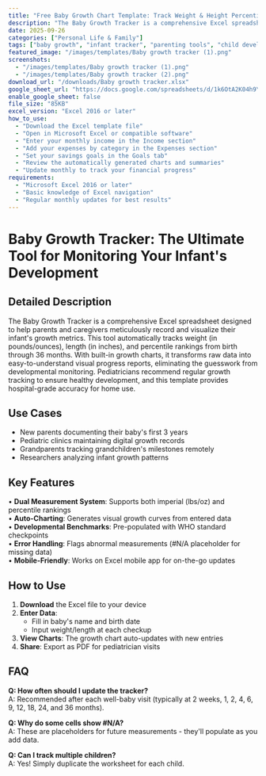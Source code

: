 ```yaml
---
title: "Free Baby Growth Chart Template: Track Weight & Height Percentiles"
description: "The Baby Growth Tracker is a comprehensive Excel spreadsheet designed to help parents and caregivers meticulously record and visualize their infant's growth metrics. "
date: 2025-09-26
categories: ["Personal Life & Family"]
tags: ["baby growth", "infant tracker", "parenting tools", "child development"]
featured_image: "/images/templates/Baby growth tracker (1).png"
screenshots:
  - "/images/templates/Baby growth tracker (1).png"
  - "/images/templates/Baby growth tracker (2).png"
download_url: "/downloads/Baby growth tracker.xlsx"
google_sheet_url: "https://docs.google.com/spreadsheets/d/1k6OtA2K04h9YPbjIxNPv8vNjIfqym2eLDSnwnrht5wo/edit?usp=sharing"
enable_google_sheet: false
file_size: "85KB"
excel_version: "Excel 2016 or later"
how_to_use:
  - "Download the Excel template file"
  - "Open in Microsoft Excel or compatible software"
  - "Enter your monthly income in the Income section"
  - "Add your expenses by category in the Expenses section"
  - "Set your savings goals in the Goals tab"
  - "Review the automatically generated charts and summaries"
  - "Update monthly to track your financial progress"
requirements:
  - "Microsoft Excel 2016 or later"
  - "Basic knowledge of Excel navigation"
  - "Regular monthly updates for best results"
---
```


# Baby Growth Tracker: The Ultimate Tool for Monitoring Your Infant's Development

## Detailed Description  
The Baby Growth Tracker is a comprehensive Excel spreadsheet designed to help parents and caregivers meticulously record and visualize their infant's growth metrics. This tool automatically tracks weight (in pounds/ounces), length (in inches), and percentile rankings from birth through 36 months. With built-in growth charts, it transforms raw data into easy-to-understand visual progress reports, eliminating the guesswork from developmental monitoring. Pediatricians recommend regular growth tracking to ensure healthy development, and this template provides hospital-grade accuracy for home use.

## Use Cases  
- New parents documenting their baby's first 3 years  
- Pediatric clinics maintaining digital growth records  
- Grandparents tracking grandchildren's milestones remotely  
- Researchers analyzing infant growth patterns  

## Key Features  
• **Dual Measurement System**: Supports both imperial (lbs/oz) and percentile rankings  
• **Auto-Charting**: Generates visual growth curves from entered data  
• **Developmental Benchmarks**: Pre-populated with WHO standard checkpoints  
• **Error Handling**: Flags abnormal measurements (#N/A placeholder for missing data)  
• **Mobile-Friendly**: Works on Excel mobile app for on-the-go updates  

## How to Use  
1. **Download** the Excel file to your device  
2. **Enter Data**:  
   - Fill in baby's name and birth date  
   - Input weight/length at each checkup  
3. **View Charts**: The growth chart auto-updates with new entries  
4. **Share**: Export as PDF for pediatrician visits  

## FAQ  
**Q: How often should I update the tracker?**  
A: Recommended after each well-baby visit (typically at 2 weeks, 1, 2, 4, 6, 9, 12, 18, 24, and 36 months).  

**Q: Why do some cells show #N/A?**  
A: These are placeholders for future measurements - they'll populate as you add data.  

**Q: Can I track multiple children?**  
A: Yes! Simply duplicate the worksheet for each child.  